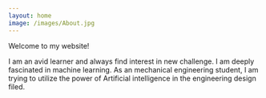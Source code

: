 ```yaml
---
layout: home
image: /images/About.jpg
---
```

Welcome to my website!

I am an avid learner and always find interest in new challenge. I am deeply fascinated in machine learning. As an mechanical engineering student, I am trying to utilize the power of Artificial intelligence in the engineering design filed.  
